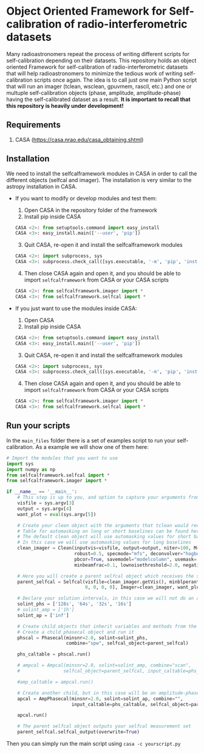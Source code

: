 # Object Oriented Framework for Self-calibration of radio-interferometric datasets

Many radioastronomers repeat the process of writing different scripts for self-calibration depending on their datasets. This repository holds an object oriented Framework for self-calibration of radio-interferometric datasets that will help radioastronomers to minimize the tedious work of writing self-calibration scripts once again. The idea is to call just one main Python script that will run an imager (tclean, wsclean, gpuvmem, rascil, etc.) and one or multuple self-calibration objects (phase, amplitude, amplitude-phase) having the self-calibrated dataset as a result. **It is important to recall that this repository is heavily under development!**
## Requirements

1. CASA (https://casa.nrao.edu/casa_obtaining.shtml)

## Installation
We need to install the selfcalframework modules in CASA in order to call the different objects (selfcal and imager). The installation is very similar to the astropy installation in CASA.

- If you want to modify or develop modules and test them:

  1. Open CASA in the repository folder of the framework
  2. Install pip inside CASA
  ```Python
  CASA <2>: from setuptools.command import easy_install
  CASA <3>: easy_install.main(['--user', 'pip'])
  ```
  3. Quit CASA, re-open it and install the selfcalframework modules
  ```Python
  CASA <2>: import subprocess, sys
  CASA <3>: subprocess.check_call([sys.executable, '-m', 'pip', 'install', '--user', '-e', '.'])
  ```
  4. Then close CASA again and open it, and you should be able to import `selfcalframework` from CASA or your CASA scripts
  ```Python
  CASA <2>: from selfcalframework.imager import *
  CASA <3>: from selfcalframework.selfcal import *
  ```
- If you just want to use the modules inside CASA:

  1. Open CASA
  2. Install pip inside CASA
  ```Python
  CASA <2>: from setuptools.command import easy_install
  CASA <3>: easy_install.main(['--user', 'pip'])
  ```
  3. Quit CASA, re-open it and install the selfcalframework modules
  ```Python
  CASA <2>: import subprocess, sys
  CASA <3>: subprocess.check_call([sys.executable, '-m', 'pip', 'install', '--user', 'selfcalframework'])
  ```
  4. Then close CASA again and open it, and you should be able to import `selfcalframework` from CASA or your CASA scripts
  ```Python
  CASA <2>: from selfcalframework.imager import *
  CASA <3>: from selfcalframework.selfcal import *
  ```


## Run your scripts

In the `main_files` folder there is a set of examples script to run your self-calibration. As a example we will show one of them here:

```Python
# Import the modules that you want to use
import sys
import numpy as np
from selfcalframework.selfcal import *
from selfcalframework.imager import *

if __name__ == '__main__':
    # This step is up to you, and option to capture your arguments from terminal is using sys.argv
    visfile = sys.argv[3]
    output = sys.argv[4]
    want_plot = eval(sys.argv[5])

    # Create your clean object with the arguments that tclean would receive
    # Table for automasking on long or short baselines can be found here: https://casaguides.nrao.edu/index.php/        Automasking_Guide
    # The default clean object will use automasking values for short baselines
    # In this case we will use automasking values for long baselines
    clean_imager = Clean(inputvis=visfile, output=output, niter=100, M=1024, N=1024, deltax="0.2arcsec", stokes="I", datacolumn="corrected",
                         robust=0.5, specmode="mfs", deconvolver="hogbom", gridder="standard",
                         pbcor=True, savemodel="modelcolumn", usemask='auto-multithresh', sidelobethreshold=1.25, noisethreshold=5.0,
                         minbeamfrac=0.1, lownoisethreshold=2.0, negativethreshold=0.0, interactive=True)

    # Here you will create a parent selfcal object which receives the shared arguments between different kind of self-calibrations
    parent_selfcal = Selfcal(visfile=clean_imager.getVis(), minblperant=2, refant="VA05", spwmap=[
                             0, 0, 0, 0], Imager=clean_imager, want_plot=want_plot)

    # Declare your solution intervals, in this case we will not do an amplitude self-calibration so that lines are commented.
    solint_phs = ['128s', '64s', '32s', '16s']
    # solint_amp = ['1h']
    solint_ap = ['inf']

    # Create child objects that inherit variables and methods from the parent
    # Create a child phasecal object and run it
    phscal = Phasecal(minsnr=2.0, solint=solint_phs,
                      combine="spw", selfcal_object=parent_selfcal)

    phs_caltable = phscal.run()

    # ampcal = Ampcal(minsnr=2.0, solint=solint_amp, combine="scan",
    #                selfcal_object=parent_selfcal, input_caltable=phs_caltable)

    #amp_caltable = ampcal.run()

    # Create another child, but in this case will be an amplitude-phasecal object
    apcal = AmpPhasecal(minsnr=2.0, solint=solint_ap, combine="",
                        input_caltable=phs_caltable, selfcal_object=parent_selfcal)

    apcal.run()

    # The parent selfcal object outputs your selfcal measurement set
    parent_selfcal.selfcal_output(overwrite=True)
```

Then you can simply run the main script using `casa -c yourscript.py`
